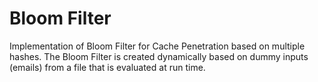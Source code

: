 # Bloom Filter
Implementation of Bloom Filter for Cache Penetration based on multiple hashes. The 
Bloom Filter is created dynamically based on dummy inputs (emails) from a file that
is evaluated at run time.
